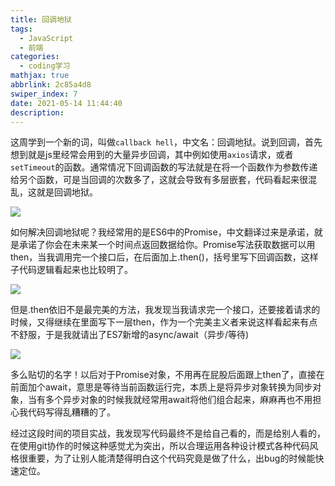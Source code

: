 ```yaml
---
title: 回调地狱
tags:
  - JavaScript
  - 前端
categories:
  - coding学习
mathjax: true
abbrlink: 2c85a4d8
swiper_index: 7
date: 2021-05-14 11:44:40
description:
---
```


​		这周学到一个新的词，叫做`callback hell`，中文名：回调地狱。说到回调，首先想到就是js里经常会用到的大量异步回调，其中例如使用`axios`请求，或者`setTimeout`的函数。通常情况下回调函数的写法就是在将一个函数作为参数传递给另个函数，可是当回调的次数多了，这就会导致有多层嵌套，代码看起来很混乱，这就是回调地狱。

![](https://baozi-blog.oss-cn-shenzhen.aliyuncs.com/images/20210523112336.png)

​		如何解决回调地狱呢？我经常用的是ES6中的Promise，中文翻译过来是承诺，就是承诺了你会在未来某一个时间点返回数据给你。Promise写法获取数据可以用then，当我调用完一个接口后，在后面加上.then()，括号里写下回调函数，这样子代码逻辑看起来也比较明了。

![](https://baozi-blog.oss-cn-shenzhen.aliyuncs.com/images/20210523112404.png)

​		但是.then依旧不是最完美的方法，我发现当我请求完一个接口，还要接着请求的时候，又得继续在里面写下一层then，作为一个完美主义者来说这样看起来有点不舒服，于是我就请出了ES7新增的async/await（异步/等待)

![](https://baozi-blog.oss-cn-shenzhen.aliyuncs.com/images/20210523112453.png)

​		多么贴切的名字！以后对于Promise对象，不用再在屁股后面跟上then了，直接在前面加个await，意思是等待当前函数运行完，本质上是将异步对象转换为同步对象，当有多个异步对象的时候我就经常用await将他们组合起来，麻麻再也不用担心我代码写得乱糟糟的了。

​		经过这段时间的项目实战，我发现写代码最终不是给自己看的，而是给别人看的，在使用git协作的时候这种感觉尤为突出，所以合理运用各种设计模式各种代码风格很重要，为了让别人能清楚得明白这个代码究竟是做了什么，出bug的时候能快速定位。